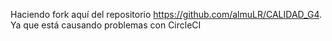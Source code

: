 Haciendo fork aquí del repositorio https://github.com/almuLR/CALIDAD_G4. Ya que está causando problemas con CircleCI
